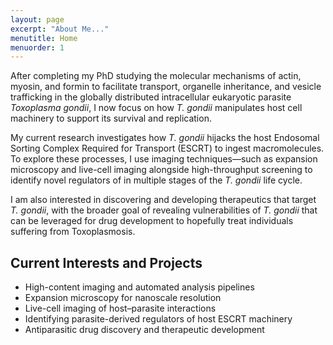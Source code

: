 ```yaml
---
layout: page
excerpt: "About Me..."
menutitle: Home
menuorder: 1
---
```

<!--style="text-indent: 2em;"-->
After completing my PhD studying the molecular mechanisms of actin, myosin, and formin to facilitate transport, organelle inheritance, and vesicle trafficking in the globally distributed intracellular eukaryotic parasite <i>Toxoplasma gondii</i>, I now focus on how <i>T. gondii</i> manipulates host cell machinery to support its survival and replication.

My current research investigates how <i>T. gondii</i> hijacks the host Endosomal Sorting Complex Required for Transport (ESCRT) to ingest macromolecules. To explore these processes, I use imaging techniques—such as expansion microscopy and live-cell imaging alongside high-throughput screening to identify novel regulators of in multiple stages of the <i>T. gondii</i> life cycle. 

I am also interested in discovering and developing therapeutics that target <i>T. gondii</i>, with the broader goal of revealing vulnerabilities of <i>T. gondii</i> that can be leveraged for drug development to hopefully treat individuals suffering from Toxoplasmosis.


## Current Interests and Projects

- High-content imaging and automated analysis pipelines  
- Expansion microscopy for nanoscale resolution  
- Live-cell imaging of host–parasite interactions  
- Identifying parasite-derived regulators of host ESCRT machinery  
- Antiparasitic drug discovery and therapeutic development
